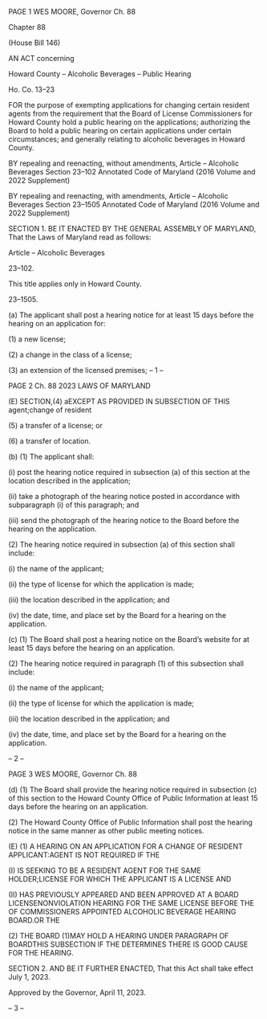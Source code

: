 PAGE 1
WES MOORE, Governor Ch. 88

Chapter 88

(House Bill 146)

AN ACT concerning

Howard County – Alcoholic Beverages – Public Hearing

Ho. Co. 13–23

FOR the purpose of exempting applications for changing certain resident agents from the
requirement that the Board of License Commissioners for Howard County hold a
public hearing on the applications; authorizing the Board to hold a public hearing on
certain applications under certain circumstances; and generally relating to alcoholic
beverages in Howard County.

BY repealing and reenacting, without amendments,
Article – Alcoholic Beverages
Section 23–102
Annotated Code of Maryland
(2016 Volume and 2022 Supplement)

BY repealing and reenacting, with amendments,
Article – Alcoholic Beverages
Section 23–1505
Annotated Code of Maryland
(2016 Volume and 2022 Supplement)

SECTION 1. BE IT ENACTED BY THE GENERAL ASSEMBLY OF MARYLAND,
That the Laws of Maryland read as follows:

Article – Alcoholic Beverages

23–102.

This title applies only in Howard County.

23–1505.

(a) The applicant shall post a hearing notice for at least 15 days before the hearing
on an application for:

(1) a new license;

(2) a change in the class of a license;

(3) an extension of the licensed premises;
– 1 –

PAGE 2
Ch. 88 2023 LAWS OF MARYLAND

(E) SECTION,(4) aEXCEPT AS PROVIDED IN SUBSECTION OF THIS
agent;change of resident

(5) a transfer of a license; or

(6) a transfer of location.

(b) (1) The applicant shall:

(i) post the hearing notice required in subsection (a) of this section
at the location described in the application;

(ii) take a photograph of the hearing notice posted in accordance
with subparagraph (i) of this paragraph; and

(iii) send the photograph of the hearing notice to the Board before the
hearing on the application.

(2) The hearing notice required in subsection (a) of this section shall
include:

(i) the name of the applicant;

(ii) the type of license for which the application is made;

(iii) the location described in the application; and

(iv) the date, time, and place set by the Board for a hearing on the
application.

(c) (1) The Board shall post a hearing notice on the Board’s website for at least
15 days before the hearing on an application.

(2) The hearing notice required in paragraph (1) of this subsection shall
include:

(i) the name of the applicant;

(ii) the type of license for which the application is made;

(iii) the location described in the application; and

(iv) the date, time, and place set by the Board for a hearing on the
application.

– 2 –

PAGE 3
WES MOORE, Governor Ch. 88

(d) (1) The Board shall provide the hearing notice required in subsection (c) of
this section to the Howard County Office of Public Information at least 15 days before the
hearing on an application.

(2) The Howard County Office of Public Information shall post the hearing
notice in the same manner as other public meeting notices.

(E) (1) A HEARING ON AN APPLICATION FOR A CHANGE OF RESIDENT
APPLICANT:AGENT IS NOT REQUIRED IF THE

(I) IS SEEKING TO BE A RESIDENT AGENT FOR THE SAME
HOLDER;LICENSE FOR WHICH THE APPLICANT IS A LICENSE AND

(II) HAS PREVIOUSLY APPEARED AND BEEN APPROVED AT A
BOARD LICENSENONVIOLATION HEARING FOR THE SAME LICENSE BEFORE THE OF
COMMISSIONERS APPOINTED ALCOHOLIC BEVERAGE HEARING BOARD.OR THE

(2) THE BOARD (1)MAY HOLD A HEARING UNDER PARAGRAPH OF
BOARDTHIS SUBSECTION IF THE DETERMINES THERE IS GOOD CAUSE FOR THE
HEARING.

SECTION 2. AND BE IT FURTHER ENACTED, That this Act shall take effect July
1, 2023.

Approved by the Governor, April 11, 2023.

– 3 –